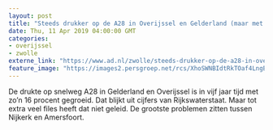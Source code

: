 ```yaml
---
layout: post
title: "Steeds drukker op de A28 in Overijssel en Gelderland (maar met de files valt het mee)"
date: Thu, 11 Apr 2019 04:00:00 GMT
categories: 
- overijssel 
- zwolle 
externe_link: "https://www.ad.nl/zwolle/steeds-drukker-op-de-a28-in-overijssel-en-gelderland-maar-met-de-files-valt-het-mee~a60eb02c/"
feature_image: "https://images2.persgroep.net/rcs/XhoSWNBIdtRkTOaf4LngBZyULfM/diocontent/113914369/_fitwidth/400/?appId=21791a8992982cd8da851550a453bd7f&quality=0.7"
---
```


De drukte op snelweg A28 in Gelderland en Overijssel is in vijf jaar tijd met zo’n 16 procent gegroeid. Dat blijkt uit cijfers van Rijkswaterstaat. Maar tot extra veel files heeft dat niet geleid. De grootste problemen zitten tussen Nijkerk en Amersfoort.
